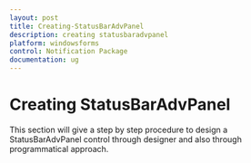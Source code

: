 ```yaml
---
layout: post
title: Creating-StatusBarAdvPanel
description: creating statusbaradvpanel
platform: windowsforms
control: Notification Package 
documentation: ug
---
```


# Creating StatusBarAdvPanel

This section will give a step by step procedure to design a StatusBarAdvPanel control through designer and also through programmatical approach.

